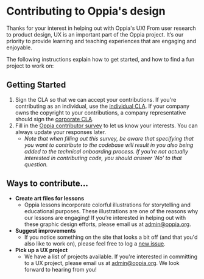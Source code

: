 # Contributing to Oppia's design

Thanks for your interest in helping out with Oppia's UX!  From user research to product design, UX is an important part of the Oppia project. It’s our priority to provide learning and teaching experiences that are engaging and enjoyable.

The following instructions explain how to get started, and how to find a fun project to work on:

## Getting Started ##
1. Sign the CLA so that we can accept your contributions. If you're contributing as an individual, use the [individual CLA](https://goo.gl/forms/AttNH80OV0). If your company owns the copyright to your contributions, a company representative should sign the [corporate CLA](https://goo.gl/forms/xDq9gK3Zcv).
2. Fill in the [Oppia contributor survey](https://goo.gl/forms/otv30JV3Ihv0dT3C3) to let us know your interests. You can always update your responses later.
    - *Note that when filling out this survey, be aware that specifying that you want to contribute to the codebase will result in you also being added to the technical onboarding process. If you're not actually interested in contributing code, you should answer 'No' to that question.*

## Ways to contribute… ##
* **Create art files for lessons**
  * Oppia lessons incorporate colorful illustrations for storytelling and educational purposes. These illustrations are one of the reasons why our lessons are engaging! If you’re interested in helping out with these graphic design efforts, please email us at admin@oppia.org. 
* **Suggest improvements**
  * If you notice something on the site that looks a bit off (and that you'd also like to work on), please feel free to log a 
[new issue](https://github.com/oppia/oppia/issues/new?title=Describe%20your%20feature%20request%20or%20bug%20report%20succinctly&body=If%20you%27d%20like%20to%20propose%20a%20feature,%20describe%20what%20you%27d%20like%20to%20see.%20Mock%20ups%20would%20be%20great!%0A%0AIf%20you%27re%20reporting%20a%20bug,%20please%20be%20sure%20to%20include%20the%20expected%20behaviour,%20the%20observed%20behaviour,%20and%20steps%20to%20reproduce%20the%20problem.%20Console%20copy-pastes%20and%20any%20background%20on%20the%20environment%20would%20also%20be%20helpful.%0A%0AThanks!).
* **Pick up a UX project**
  * We have a list of projects available. If you're interested in committing to a UX project, please email us at admin@oppia.org. We look forward to hearing from you!